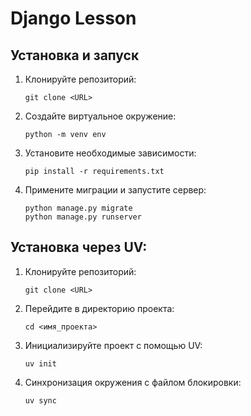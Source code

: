 # Django Lesson

## Установка и запуск

1. Клонируйте репозиторий:
    ```
    git clone <URL>
    ```
2. Создайте виртуальное окружение:
    ```
    python -m venv env
    ```
3. Установите необходимые зависимости:
    ```
    pip install -r requirements.txt
    ```
4. Примените миграции и запустите сервер:
    ```
    python manage.py migrate
    python manage.py runserver
    ```

## Установка через UV:

1. Клонируйте репозиторий:
    ```
    git clone <URL>
    ```
2. Перейдите в директорию проекта:
    ```
    cd <имя_проекта>
    ```
3. Инициализируйте проект с помощью UV:
    ```
    uv init
    ```
4. Синхронизация окружения с файлом блокировки:
    ```
    uv sync
    ```


